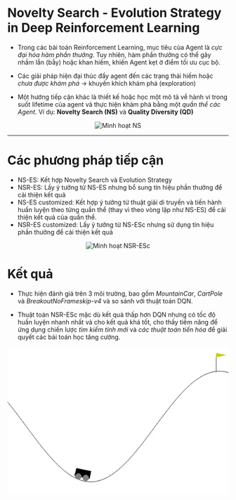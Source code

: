 # Novelty Search - Evolution Strategy in Deep Reinforcement Learning

- Trong các bài toán Reinforcement Learning, mục tiêu của Agent là *cực đại hóa hàm phần thưởng*. Tuy nhiên, hàm phần thưởng có thể gây nhầm lẫn (bẫy) hoặc khan hiếm, khiến Agent kẹt ở điểm tối ưu cục bộ.

- Các giải pháp hiện đại thúc đẩy agent đến các trạng thái hiếm hoặc *chưa được khám phá* → khuyến khích khám phá (exploration)

- Một hướng tiếp cận khác là thiết kế hoặc học một mô tả về hành vi trong suốt lifetime của agent và thực hiện khám phá bằng một *quần thể các Agent*. Ví dụ: **Novelty Search (NS)** và **Quality Diversity (QD)**

<p align="center">
<img src="https://i.imgur.com/9bEMmuf.png" alt="Minh hoạt NS" width="500"/>


---- 

# Các phương pháp tiếp cận

- NS-ES: Kết hợp Novelty Search và Evolution Strategy 
- NSR-ES: Lấy ý tưởng từ NS-ES nhưng bổ sung tín hiệu phần thưởng để cải thiện kết quả
- NS-ES customized: Kết hợp ý tưởng từ thuật giải di truyền và tiến hành huấn luyện theo từng quần thể (thay vì theo vòng lặp như NS-ES) để cải thiện kết quả của quần thể.
- NSR-ES customized: Lấy ý tưởng từ NS-ESc nhưng sử dụng tín hiệu phần thưởng để cải thiện kết quả

<p align="center">
<img src="https://i.imgur.com/VDIKgSZ.png" alt="Minh hoạt NSR-ESc" width="600"/>
</p>


# Kết quả
- Thực hiện đánh giá trên 3 môi trường, bao gồm *MountainCar*, *CartPole* và *BreakoutNoFrameskip-v4* và so sánh với thuật toán DQN.

- Thuật toán NSR-ESc mặc dù kết quả thấp hơn DQN nhưng có tốc độ huấn luyện nhanh nhất và cho kết quả khá tốt, cho thấy tiềm năng để ứng dụng chiến lược *tìm kiếm tính mới* và *các thuật toán tiến hóa* để giải quyết các bài toán học tăng cường.

![Result](NSR-ESc.gif)